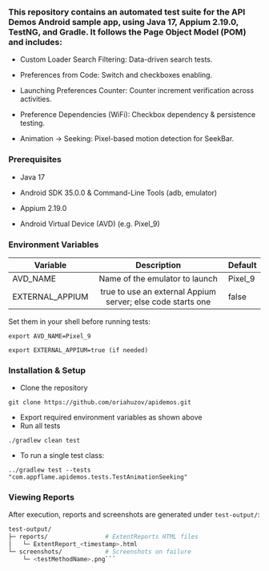### This repository contains an automated test suite for the API Demos Android sample app, using Java 17, Appium 2.19.0, TestNG, and Gradle. It follows the Page Object Model (POM) and includes:

- Custom Loader Search Filtering: Data-driven search tests.

- Preferences from Code: Switch and checkboxes enabling.

- Launching Preferences Counter: Counter increment verification across activities.

- Preference Dependencies (WiFi): Checkbox dependency & persistence testing.

- Animation → Seeking: Pixel-based motion detection for SeekBar.

### Prerequisites

- Java 17

- Android SDK 35.0.0 & Command-Line Tools (adb, emulator) 

- Appium 2.19.0

- Android Virtual Device (AVD) (e.g. Pixel_9)

### Environment Variables
| Variable       | Description | Default        |
|----------------|:-----------:|----------------|
| AVD_NAME       |  Name of the emulator to launch | Pixel_9    |
| EXTERNAL_APPIUM        |  true to use an external Appium server; else code starts one | false|

Set them in your shell before running tests:

```export AVD_NAME=Pixel_9```

```export EXTERNAL_APPIUM=true (if needed)```

### Installation & Setup

- Clone the repository

```git clone https://github.com/oriahuzov/apidemos.git```

- Export required environment variables as shown above
- Run all tests

```./gradlew clean test```

- To run a single test class:

```../gradlew test --tests "com.appflame.apidemos.tests.TestAnimationSeeking"```

### Viewing Reports

After execution, reports and screenshots are generated under ```test-output/```:

```bash
test-output/
├─ reports/                # ExtentReports HTML files
│   └─ ExtentReport_<timestamp>.html
└─ screenshots/            # Screenshots on failure
    └─ <testMethodName>.png```




